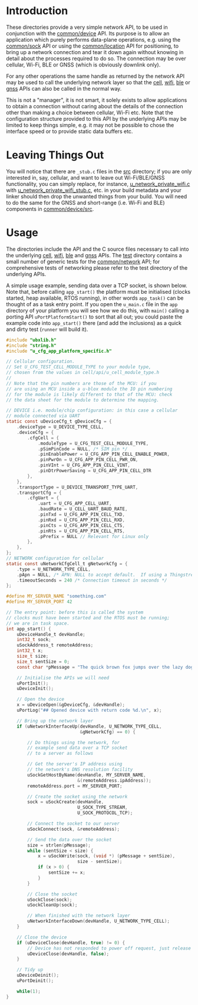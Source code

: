 # Introduction
These directories provide a very simple network API, to be used in conjunction with the [common/device](/common/device) API.  Its purpose is to allow an application which purely performs data-plane operations, e.g. using the [common/sock](/common/sock) API or using the [common/location](/common/location) API for positioning, to bring up a network connection and tear it down again without knowing in detail about the processes required to do so.  The connection may be over cellular, Wi-Fi, BLE or GNSS (which is obviously downlink only).

For any other operations the same handle as returned by the network API may be used to call the underlying network layer so that the [cell](/cell), [wifi](/wifi), [ble](/ble) or [gnss](/gnss) APIs can also be called in the normal way.

This is not a "manager", it is not smart, it solely exists to allow applications to obtain a connection without caring about the details of the connection other than making a choice between cellular, Wi-Fi etc.  Note that the configuration structure provided to this API by the underlying APIs may be limited to keep things simple, e.g. it may not be possible to chose the interface speed or to provide static data buffers etc.

# Leaving Things Out
You will notice that there are `_stub.c` files in the [src](src) directory; if you are only interested in, say, cellular, and want to leave out Wi-Fi/BLE/GNSS functionality, you can simply replace, for instance, [u_network_private_wifi.c](src/u_network_private_wifi.c) with [u_network_private_wifi_stub.c](src/u_network_private_wifi_stub.c), etc. in your build metadata and your linker should then drop the unwanted things from your build.  You will need to do the same for the GNSS and short-range (i.e. Wi-Fi and BLE) components in [common/device/src](/common/device/src).

# Usage
The directories include the API and the C source files necessary to call into the underlying [cell](/cell), [wifi](/wifi), [ble](/ble) and [gnss](/gnss) APIs.  The [test](test) directory contains a small number of generic tests for the [common/network](/common/network) API; for comprehensive tests of networking please refer to the test directory of the underlying APIs.

A simple usage example, sending data over a TCP socket, is shown below.  Note that, before calling `app_start()` the platform must be initialised (clocks started, heap available, RTOS running), in other words `app_task()` can be thought of as a task entry point.  If you open the `u_main.c` file in the `app` directory of your platform you will see how we do this, with `main()` calling a porting API `uPortPlatformStart()` to sort that all out; you could paste the example code into `app_start()` there (and add the inclusions) as a quick and dirty test (`runner` will build it).

```c
#include "ubxlib.h"
#include "string.h"
#include "u_cfg_app_platform_specific.h"

// Cellular configuration.
// Set U_CFG_TEST_CELL_MODULE_TYPE to your module type,
// chosen from the values in cell/api/u_cell_module_type.h
//
// Note that the pin numbers are those of the MCU: if you
// are using an MCU inside a u-blox module the IO pin numbering
// for the module is likely different to that of the MCU: check
// the data sheet for the module to determine the mapping.

// DEVICE i.e. module/chip configuration: in this case a cellular
// module connected via UART
static const uDeviceCfg_t gDeviceCfg = {
    .deviceType = U_DEVICE_TYPE_CELL,
    .deviceCfg = {
        .cfgCell = {
            .moduleType = U_CFG_TEST_CELL_MODULE_TYPE,
            .pSimPinCode = NULL, /* SIM pin */
            .pinEnablePower = U_CFG_APP_PIN_CELL_ENABLE_POWER,
            .pinPwrOn = U_CFG_APP_PIN_CELL_PWR_ON,
            .pinVInt = U_CFG_APP_PIN_CELL_VINT,
            .pinDtrPowerSaving = U_CFG_APP_PIN_CELL_DTR
        },
    },
    .transportType = U_DEVICE_TRANSPORT_TYPE_UART,
    .transportCfg = {
        .cfgUart = {
            .uart = U_CFG_APP_CELL_UART,
            .baudRate = U_CELL_UART_BAUD_RATE,
            .pinTxd = U_CFG_APP_PIN_CELL_TXD,
            .pinRxd = U_CFG_APP_PIN_CELL_RXD,
            .pinCts = U_CFG_APP_PIN_CELL_CTS,
            .pinRts = U_CFG_APP_PIN_CELL_RTS,
            .pPrefix = NULL // Relevant for Linux only
        },
    },
};
// NETWORK configuration for cellular
static const uNetworkCfgCell_t gNetworkCfg = {
    .type = U_NETWORK_TYPE_CELL,
    .pApn = NULL, /* APN: NULL to accept default.  If using a Thingstream SIM enter "tsiot" here */
    .timeoutSeconds = 240 /* Connection timeout in seconds */
};

#define MY_SERVER_NAME "something.com"
#define MY_SERVER_PORT 42

// The entry point: before this is called the system
// clocks must have been started and the RTOS must be running;
// we are in task space.
int app_start() {
    uDeviceHandle_t devHandle;
    int32_t sock;
    uSockAddress_t remoteAddress;
    int32_t x;
    size_t size;
    size_t sentSize = 0;
    const char *pMessage = "The quick brown fox jumps over the lazy dog.";

    // Initialise the APIs we will need
    uPortInit();
    uDeviceInit();

    // Open the device
    x = uDeviceOpen(&gDeviceCfg, &devHandle);
    uPortLog("## Opened device with return code %d.\n", x);

    // Bring up the network layer
    if (uNetworkInterfaceUp(devHandle, U_NETWORK_TYPE_CELL,
                            &gNetworkCfg) == 0) {

        // Do things using the network, for
        // example send data over a TCP socket
        // to a server as follows

        // Get the server's IP address using
        // the network's DNS resolution facility
        uSockGetHostByName(devHandle, MY_SERVER_NAME,
                           &(remoteAddress.ipAddress));
        remoteAddress.port = MY_SERVER_PORT;

        // Create the socket using the network
        sock = uSockCreate(devHandle,
                           U_SOCK_TYPE_STREAM,
                           U_SOCK_PROTOCOL_TCP);

        // Connect the socket to our server
        uSockConnect(sock, &remoteAddress);

        // Send the data over the socket
        size = strlen(pMessage);
        while (sentSize < size) {
            x = uSockWrite(sock, (void *) (pMessage + sentSize),
                           size - sentSize);
            if (x > 0) {
                sentSize += x;
            }
        }

        // Close the socket
        uSockClose(sock);
        uSockCleanUp(sock);

        // When finished with the network layer
        uNetworkInterfaceDown(devHandle, U_NETWORK_TYPE_CELL);
    }

    // Close the device
    if (uDeviceClose(devHandle, true) != 0) {
        // Device has not responded to power off request, just release resources
        uDeviceClose(devHandle, false);
    }

    // Tidy up
    uDeviceDeinit();
    uPortDeinit();

    while(1);
}
```